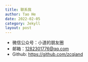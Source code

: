 ```yaml
---
title: 联系我
author: Tao He
date: 2022-02-05
category: Jekyll
layout: post
---
```


- 微信公众号：小道的朋友圈
- 邮箱：1282301776@qq.com
- Github: https://github.com/zcqiand
